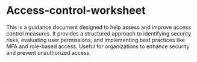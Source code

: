 # Access-control-worksheet

 This is a guidance document designed to help assess and improve access control measures. It provides a structured approach to identifying security risks, evaluating user permissions, and implementing best practices like MFA and role-based access. Useful for organizations to enhance security and prevent unauthorized access.
